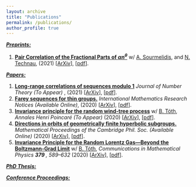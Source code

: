 ```yaml
---
layout: archive
title: "Publications"
permalink: /publications/
author_profile: true
---
```


***<u>Preprints:</u>***

1. [<b>Pair Correlation of the Fractional Parts of $\alpha n^\theta$</b>](../files/Theta.pdf) w/ [A. Sourmelidis](https://www.math.tugraz.at/~sourmelidis/), and [N. Technau](https://sites.google.com/view/niclas-technaus-website), (2021) [[ArXiv](https://arxiv.org/abs/2106.09800)], [[pdf](../files/Theta.pdf)].

***<u>Papers:</u>***

1. [<b>Long-range correlations of sequences modulo 1</b>](../files/Long_Range.pdf) <i>Journal of Number Theory (To Appear) </i>, (2021) [[ArXiv](https://arxiv.org/abs/2007.09292)], [[pdf](../files/Long_Range.pdf)].
2. [<b>Farey sequences for thin groups.</b>](https://academic.oup.com/imrn/advance-article/doi/10.1093/imrn/rnab036/6226703?guestAccessKey=2eae1952-4414-47c3-ab69-a5011548af65) <i> International Mathematics Research Notices (Available Online)</i>, (2020) [[ArXiv](https://arxiv.org/abs/1907.01854)], [[pdf](../files/Farey.pdf)].
3. [<b>Invariance principle for the random wind-tree process</b>](../files/Wind-Tree.pdf) w/ [B. Tóth](https://sites.google.com/view/balint-toth-math/), <i>Annales Henri Poincaré (To Appear) </i> (2020) [[ArXiv](https://arxiv.org/abs/1912.02492)], [[pdf](../files/Wind-Tree.pdf)].
4. [<b>Directions in orbits of geometrically finite hyperbolic subgroups.</b>](https://www.cambridge.org/core/journals/mathematical-proceedings-of-the-cambridge-philosophical-society/article/abs/directions-in-orbits-of-geometrically-finite-hyperbolic-subgroups/62E5FC227B848B7BCD59FD116BE32627) <i>Mathematical Proceedings of the Cambridge Phil. Soc. (Available Online) </i> (2020) [[ArXiv](https://arxiv.org/abs/1811.11054)], [[pdf](../files/Directions.pdf)].
5. [<b>Invariance Principle for the Random Lorentz Gas—Beyond the Boltzmann-Grad Limit</b>](https://link.springer.com/article/10.1007/s00220-020-03852-8?wt_mc=Internal.Event.1.SEM.ArticleAuthorOnlineFirst) w/ [B. Tóth](https://sites.google.com/view/balint-toth-math/), <i>Communications in Mathematical Physics <b> 379 </b>, 589–632 </i> (2020) [[ArXiv](https://arxiv.org/abs/1812.11325)], [[pdf](../files/Lorentz_Gas.pdf)].


***<u>PhD Thesis:</u>***

***<u>Conference Proceedings:</u>***
